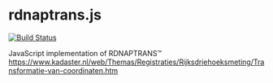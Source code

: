# rdnaptrans.js
[![Build Status](https://travis-ci.org/reinvantveer/rdnaptrans.js.svg?branch=develop)](https://travis-ci.org/reinvantveer/rdnaptrans.js)

JavaScript implementation of RDNAPTRANS&trade;
https://www.kadaster.nl/web/Themas/Registraties/Rijksdriehoeksmeting/Transformatie-van-coordinaten.htm
